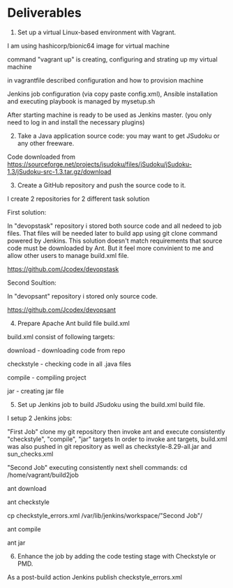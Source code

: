 # Deliverables

1. Set up a virtual Linux-based environment with Vagrant.
  
I am using hashicorp/bionic64 image for virtual machine

command "vagrant up" is creating, configuring and strating up my virtual machine

in vagrantfile described configuration and how to provision machine

Jenkins job configuration (via copy paste config.xml), Ansible installation and executing playbook is managed by mysetup.sh

After starting machine is ready to be used as Jenkins master. (you only need to log in and install the necessary plugins)

2. Take a Java application source code: you may want to get JSudoku or any other freeware.

Code downloaded from https://sourceforge.net/projects/jsudoku/files/jSudoku/jSudoku-1.3/jSudoku-src-1.3.tar.gz/download
  
3. Create a GitHub repository and push the source code to it.

I create 2 repositories for 2 different task solution

First solution:

In "devopstask" repository i stored both source code and all nedeed to job files. That files will be needed later to build app using git clone command powered by Jenkins. This solution doesn't match requirements that source code must be downloaded by Ant.
But it feel more convinient to me and allow other users to manage build.xml file.

https://github.com/Jcodex/devopstask

Second Soultion:

In "devopsant" repository i stored only source code.

https://github.com/Jcodex/devopsant
  
4. Prepare Apache Ant build file build.xml

build.xml consist of following targets:

  download - downloading code from repo
  
  checkstyle - checking code in all .java files
  
  compile - compiling project
  
  jar - creating jar file

5. Set up Jenkins job to build JSudoku using the build.xml build file.

I setup 2 Jenkins jobs:

"First Job" clone my git repository then invoke ant and execute consistently "checkstyle", "compile", "jar" targets
In order to invoke ant targets, build.xml was also pushed in git repository as well as checkstyle-8.29-all.jar and sun_checks.xml
 
 "Second Job" executing consistently next shell commands:
cd /home/vagrant/build2job

ant download

ant checkstyle

cp checkstyle_errors.xml /var/lib/jenkins/workspace/"Second Job"/

ant compile

ant jar
 
6. Enhance the job by adding the code testing stage with Checkstyle or PMD.

As a post-build action Jenkins publish checkstyle_errors.xml
